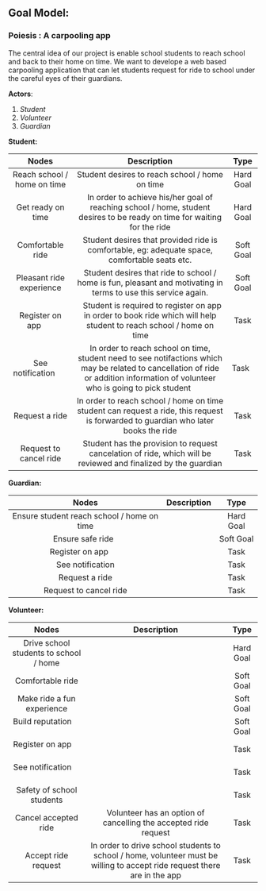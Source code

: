 ## Goal Model:
### Poiesis : A carpooling app
The central idea of our project is enable school students to reach school and back to their home on time. We want to develope a web based carpooling application 
that can let students request for ride to school under the careful eyes of their guardians. 

**Actors**:
1. *Student*
2. *Volunteer*
3. *Guardian* 

 
**Student:**

|Nodes                    |  Description | Type     |
|:-----------------------:|:------------:|:--------:|
|  Reach school / home on time   |  Student desires to reach school / home on time            | Hard Goal  |
|  Get ready on time      |  In order to achieve his/her goal of reaching school / home, student desires to be ready on time for waiting for the ride            | Hard Goal  |
|  Comfortable ride       |       Student desires that provided ride is comfortable, eg: adequate space, comfortable seats etc.       | Soft Goal  |
|  Pleasant ride experience    |  Student desires that ride to school / home is fun, pleasant and motivating in terms to use this service again.            | Soft Goal  |  
|  Register on app        |   Student is required to register on app in order to book ride which will help student to reach school / home on time           |  Task      |
|  See notification       | In order to reach school on time, student need to see notifactions which may be related to cancellation of ride or addition information of volunteer who is going to pick student             |    Task  |
|  Request a ride         | In order to reach school / home on time student can request a ride, this request is forwarded to guardian who later books the ride              |  Task      |
|  Request to cancel ride |  Student has the provision to request cancelation of ride, which will be reviewed and finalized by the guardian            |  Task      |


**Guardian:**
 
|Nodes                    |  Description | Type     |
|:-----------------------:|:------------:|:--------:|
|  Ensure student reach school / home on time |      | Hard Goal |
|  Ensure safe ride    |             | Soft Goal  |
|  Register on app        |              |  Task      |
|  See notification   |           |  Task  |    
|  Request a ride  |           | Task |
|  Request to cancel ride   |          |  Task  |

**Volunteer:**


|Nodes                    |  Description | Type     |
|:-----------------------:|:------------:|:--------:|
|  Drive school students to school / home |    | Hard Goal |
|  Comfortable ride          |           | Soft Goal|
|  Make ride a fun experience|           | Soft Goal |
|  Build reputation         |            | Soft Goal |
|  Register on app        |              |  Task      |
|  See notification         |            | Task    |   
|  Safety of school students|            | Task |
|  Cancel accepted ride              |    Volunteer has an option of cancelling the accepted ride request      | Task  |
|  Accept ride request             |      In order to drive school students to school / home, volunteer must be willing to accept ride request there are in the app     | Task   |
 

